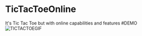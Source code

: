 # TicTacToeOnline
 It's Tic Tac Toe but with online capabilities and features
#DEMO
![TICTACTOEGIF](https://github.com/user-attachments/assets/5675d4e2-9a76-4359-ab84-7dbb1b6ef5f7)

